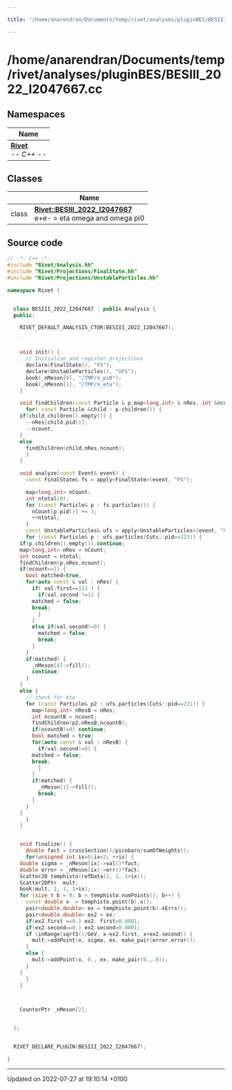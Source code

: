 ```yaml
---

title: "/home/anarendran/Documents/temp/rivet/analyses/pluginBES/BESIII_2022_I2047667.cc"

---
```


# /home/anarendran/Documents/temp/rivet/analyses/pluginBES/BESIII_2022_I2047667.cc



## Namespaces

| Name           |
| -------------- |
| **[Rivet](http://example.org/namespaces/namespacerivet/)** <br>-*- C++ -*-  |

## Classes

|                | Name           |
| -------------- | -------------- |
| class | **[Rivet::BESIII_2022_I2047667](http://example.org/classes/classrivet_1_1besiii__2022__i2047667/)** <br>e+e- > eta omega and omega pi0  |




## Source code

```cpp
// -*- C++ -*-
#include "Rivet/Analysis.hh"
#include "Rivet/Projections/FinalState.hh"
#include "Rivet/Projections/UnstableParticles.hh"

namespace Rivet {


  class BESIII_2022_I2047667 : public Analysis {
  public:

    RIVET_DEFAULT_ANALYSIS_CTOR(BESIII_2022_I2047667);



    void init() {
      // Initialise and register projections
      declare(FinalState(), "FS");
      declare(UnstableParticles(), "UFS");
      book(_nMeson[0], "/TMP/n_pi0");
      book(_nMeson[1], "/TMP/n_eta");
    }

    void findChildren(const Particle & p,map<long,int> & nRes, int &ncount) {
      for( const Particle &child : p.children()) {
    if(child.children().empty()) {
      --nRes[child.pid()];
      --ncount;
    }
    else
      findChildren(child,nRes,ncount);
      }
    }

    void analyze(const Event& event) {
      const FinalState& fs = apply<FinalState>(event, "FS");

      map<long,int> nCount;
      int ntotal(0);
      for (const Particle& p : fs.particles()) {
        nCount[p.pid()] += 1;
        ++ntotal;
      }
      const UnstableParticles& ufs = apply<UnstableParticles>(event, "UFS");
      for (const Particle& p : ufs.particles(Cuts::pid==223)) {
    if(p.children().empty()) continue;
    map<long,int> nRes = nCount;
    int ncount = ntotal;
    findChildren(p,nRes,ncount);
    if(ncount==1) {
      bool matched=true;
      for(auto const & val : nRes) {
        if( val.first==111 ) {
          if(val.second !=1) {
        matched = false;
        break;
          }
        }
        else if(val.second!=0) {
          matched = false;
          break;
        }
      }
      if(matched) {
        _nMeson[0]->fill();
        continue;
      }
    }
    else {
      // check for eta
      for (const Particle& p2 : ufs.particles(Cuts::pid==221)) {
        map<long,int> nResB = nRes;
        int ncountB = ncount;
        findChildren(p2,nResB,ncountB);
        if(ncountB!=0) continue;
        bool matched = true;
        for(auto const & val : nResB) {
          if(val.second!=0) {
        matched = false;
        break;
          }
        }
        if(matched) {
          _nMeson[1]->fill();
          break;
        }
      }
    }
      }
    }


    void finalize() {
      double fact = crossSection()/picobarn/sumOfWeights();
      for(unsigned int ix=0;ix<2; ++ix) {
    double sigma = _nMeson[ix]->val()*fact;
    double error = _nMeson[ix]->err()*fact;
    Scatter2D temphisto(refData(1, 1, 1+ix));
    Scatter2DPtr  mult;
    book(mult, 1, 1, 1+ix);
    for (size_t b = 0; b < temphisto.numPoints(); b++) {
      const double x  = temphisto.point(b).x();
      pair<double,double> ex = temphisto.point(b).xErrs();
      pair<double,double> ex2 = ex;
      if(ex2.first ==0.) ex2. first=0.0001;
      if(ex2.second==0.) ex2.second=0.0001;
      if (inRange(sqrtS()/GeV, x-ex2.first, x+ex2.second)) {
        mult->addPoint(x, sigma, ex, make_pair(error,error));
      }
      else {
        mult->addPoint(x, 0., ex, make_pair(0.,.0));
      }
    }
      }
    }



    CounterPtr _nMeson[2];


  };


  RIVET_DECLARE_PLUGIN(BESIII_2022_I2047667);

}
```


-------------------------------

Updated on 2022-07-27 at 19:10:14 +0100
